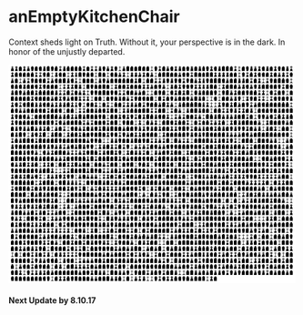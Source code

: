 # anEmptyKitchenChair
Context sheds light on Truth. Without it, your perspective is in the dark. In honor of the unjustly departed.

<img src='https://github.com/BiTinerary/anEmptyKitchenChair/blob/master/graveyard.png?raw=true'>

#### Next Update by 8.10.17
